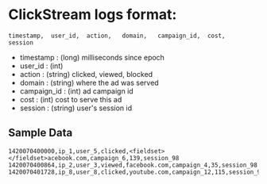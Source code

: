 # ClickStream logs format:

```
timestamp,  user_id,  action,   domain,   campaign_id,  cost,   session
```

* timestamp : (long) milliseconds since epoch
* user_id : (int)
* action : (string) clicked, viewed, blocked
* domain : (string) where the ad was served
* campaign_id : (int) ad campaign id
* cost : (int) cost to serve this ad
* session : (string) user's session id

## Sample Data
```
1420070400000,ip_1,user_5,clicked,<fieldset></fieldset>acebook.com,campaign_6,139,session_98
1420070400864,ip_2,user_3,viewed,facebook.com,campaign_4,35,session_98
1420070401728,ip_8,user_8,clicked,youtube.com,campaign_12,115,session_92
```